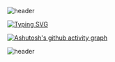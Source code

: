 
![header](https://capsule-render.vercel.app/api?type=waving&color=993399&height=100&section=top&fontSize=90#)


<a href="https://git.io/typing-svg"><img src="https://readme-typing-svg.demolab.com?font=Fira+Code&pause=1000&color=CD44CD&center=true&vCenter=true&width=850&height=50&lines=Hello!+Welcome+to+my+profile.+%3A);My+name+is+Caroline.;I'm+a+student+of+Internet+Systems." alt="Typing SVG" /></a>





[![Ashutosh's github activity graph](https://github-readme-activity-graph.cyclic.app/graph?username=carolinelemos&bg_color=0c1114&color=bd2cfc&line=c42cf5&point=ffffa4&area=true&hide_border=true)](https://github.com/ashutosh00710/github-readme-activity-graph)

![header](https://capsule-render.vercel.app/api?type=waving&color=993399&height=100&section=footer&fontSize=90)

